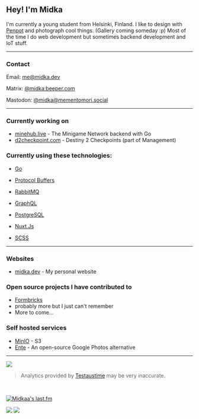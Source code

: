 ## Hey! I'm Midka

I'm currently a young student from Helsinki, Finland. I like to design with [Penpot](https://penpot.app) and photograph cool things. (Gallery coming someday :p) Most of the time I do web development but sometimes backend development and IoT stuff.

---

### Contact

Email: [me@midka.dev]

Matrix: [@midka:beeper.com]

Mastodon: [@midka@mementomori.social]

---

### Currently working on

- [minehub.live](https://minehub.live) - The Minigame Network backend with Go
- [d2checkpoint.com](https://d2checkpoint.com) - Destiny 2 Checkpoints (part of Management)

### Currently using these technologies:

- [Go](https://go.dev)
- [Protocol Buffers](https://protobuf.dev/)
- [RabbitMQ](https://www.rabbitmq.com/)
- [GraphQL](https://graphql.org/)
- [PostgreSQL](https://www.postgresql.org/)
  

- [Nuxt.Js](https://nuxt.com/)
- [SCSS](https://sass-lang.com/)

---

### Websites

- [midka.dev](https://midka.dev) - My personal website

### Open source projects I have contributed to

- [Formbricks](https://github.com/formbricks/formbricks)
- probably more but I just can't remember
- More to come...

### Self hosted services

- [MinIO](https://min.io) - S3
- [Ente](https://ente.io) - An open-source Google Photos alternative

---

<a href="https://testaustime.fi">
  <img src="https://github-readme-testaustime.vercel.app/api/testaustime?username=midka&layout=compact&range=7&langs_count=10&bg_color=001219&text_color=94d2bd&icon_color=0a9396&title_color=ee9b00" />
</a>

> Analytics provided by [Testaustime](https://testaustime.fi) may be very inaccurate.

<br />

[![Midkaa's last.fm](https://lastfm-recently-played.vercel.app/api?user=midkaa)](https://www.last.fm/user/midkaa)

![](https://komarev.com/ghpvc/?username=kymppi&style=flat-square&color=orange)
![](https://hit.yhype.me/github/profile?user_id=48528700)

[midka.dev]: https://midka.dev
[status.midka.dev]: https://status.midka.dev
[me@midka.dev]: mailto:me@midka.dev
[@midka:beeper.com]: https://matrix.to/#/@midka:beeper.com
[@midka@mementomori.social]: https://mementomori.social/@midka
